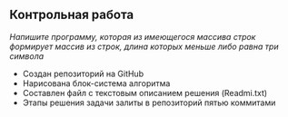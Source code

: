 ## Контрольная работа 
*Напишите программу, которая из имеющегося массива строк формирует массив из строк, длина которых меньше либо равна три символа*

* Создан репозиторий на GitHub
* Нарисована блок-система алгоритма
* Составлен файл с текстовым описанием решения (Readmi.txt)
* Этапы решения задачи залиты в репозиторий пятью коммитами